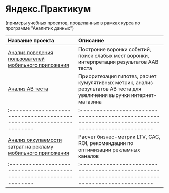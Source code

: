 # **Яндекс.Практикум**  
(примеры учебных проектов, проделанных в рамках курса по программе "Аналитик данных")

|Название проекта|Описание|
|:-------------------------------------------------------------------|:-------------------------------------------------------------------------------------------------|
|[Анализ поведения пользователей мобильного приложения](https://github.com/KaterinaFrolkova/yandex_praktikum_projects/tree/main/app_users_behavior_survey)|Построние воронки событий, поиск слабых мест воронки, интерпретация результатов AAB теста|
|[Анализ AB теста](https://github.com/KaterinaFrolkova/yandex_praktikum_projects/tree/main/ab_test_results)|Приоритезация гипотез, расчет кумулятивных метрик, анализ результатов AB теста для увеличения выручки интернет-магазина|
|:-------------------------------------------------------------------|:-------------------------------------------------------------------------------------------------|
|[Анализ оккупаемости затрат на рекламу мобильного приложения](https://github.com/KaterinaFrolkova/yandex_praktikum_projects/tree/main/app_loss_analysis)|Расчет бизнес-метрик LTV, CAC, ROI, рекомендации по оптимизации рекламных каналов|
|:-------------------------------------------------------------------|:-------------------------------------------------------------------------------------------------|
